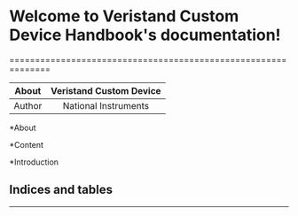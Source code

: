 

# Welcome to Veristand Custom Device Handbook's documentation!
==============================================================

| About  | Veristand Custom Device|
| :----: |     :----:             |       
| Author | National Instruments   |


*About

*Content

*Introduction



## Indices and tables
---------------------

